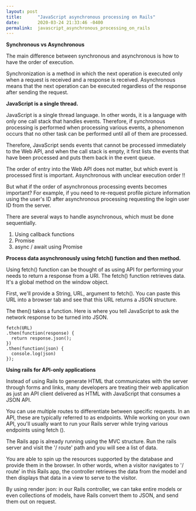 ```yaml
---
layout: post
title:      "JavaScript asynchronous processing on Rails"
date:       2020-03-24 21:33:46 -0400
permalink:  javascript_asynchronous_processing_on_rails
---
```



**Synchronous vs Asynchronous**

The main difference between synchronous and asynchronous is how to have the order of execution.

Synchronization is a method in which the next operation is executed only when a request is received and a response is received. Asynchronous means that the next operation can be executed regardless of the response after sending the request.





**JavaScript is a single thread.**

JavaScript is a single thread language.
In other words, it is a language with only one call stack that handles events.
Therefore, if synchronous processing is performed when processing various events, a phenomenon occurs that no other task can be performed until all of them are processed.

Therefore, JavaScript sends events that cannot be processed immediately to the Web API, and when the call stack is empty, it first lists the events that have been processed and puts them back in the event queue. 

The order of entry into the Web API does not matter, but which event is processed first is important. Asynchronous with unclear execution order !!

But what if the order of asynchronous processing events becomes important?
For example, if you need to re-request profile picture information using the user's ID after asynchronous processing requesting the login user ID from the server.

There are several ways to handle asynchronous, which must be done sequentially.

1. Using callback functions
2. Promise
3. async / await using Promise





**Process data asynchronously using fetch() function and then method.**

Using fetch() function can be thought of as using API for performing your needs to return a response from a URI. The fetch() function retrieves data. It's a global method on the window object.

First, we'll provide a String, URL, argument to fetch(). You can paste this URL into a browser tab and see that this URL returns a JSON structure.

The then() takes a function. Here is where you tell JavaScript to ask the network response to be turned into JSON. 


```
fetch(URL)
.then(function(response) {
  return response.json();
})
.then(function(json) {
  console.log(json)
});
```





**Using rails for API-only applications**

Instead of using Rails to generate HTML that communicates with the server through forms and links, many developers are treating their web application as just an API client delivered as HTML with JavaScript that consumes a JSON API.

You can use multiple routes to differentiate between specific requests. In an API, these are typically referred to as endpoints. While working on your own API, you'll usually want to run your Rails server while trying various endpoints using fetch (). 

The Rails app is already running using the MVC structure. Run the rails server and visit the '/ route' path and you will see a list of data.

You are able to spin up the resources supported by the database and provide them in the browser. In other words, when a visitor navigates to '/ route' in this Rails app, the controller retrieves the data from the model and then displays that data in a view to serve to the visitor.

By using render json: in our Rails controller, we can take entire models or even collections of models, have Rails convert them to JSON, and send them out on request.

